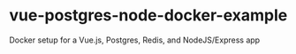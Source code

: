 # vue-postgres-node-docker-example
Docker setup for a Vue.js, Postgres, Redis, and NodeJS/Express app
